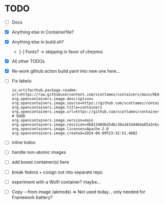 # TODO

- [ ] Docs
- [X] Anything else in Containerfile?
- [X] Anything else in build.sh?
  - [-] Fonts? -> skipping in favor of chezmoi
- [X] All other TODOs
- [X] Re-work github action build.yaml into new one here...
- [ ] Fix labels:

    ```plaintext
    io.artifacthub.package.readme-url=https://raw.githubusercontent.com/scottames/containers/main/README.md
    org.opencontainers.image.description=
    org.opencontainers.image.source=https://github.com/scottames/containers
    org.opencontainers.image.title=containers
    org.opencontainers.image.url=https://github.com/scottames/containers
    # GOOD
    org.opencontainers.image.version=main
    org.opencontainers.image.revision=4b81348d6d5d6c30a183dd46da05a3c6c7d7c221
    org.opencontainers.image.licenses=Apache-2.0
    org.opencontainers.image.created=2024-06-09T23:32:51.408Z
    ```

- [ ] inline todos
- [ ] handle non-atomic images
- [ ] add boxes container(s) here
- [ ] break fedora + cosign out into separate repo
- [ ] experiment with a Wolfi container?
maybe...
- [ ] Copy --from image (akmods) => Not used today... only needed for Framework battery?

